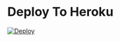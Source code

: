 <img src="https://camo.githubusercontent.com/82291b0fe831bfc6781e07fc5090cbd0a8b912bb8b8d4fec0696c881834f81ac/68747470733a2f2f70726f626f742e6d656469612f394575424971676170492e676966" width="800" height="3">



# Deploy To Heroku 
[![Deploy](https://www.herokucdn.com/deploy/button.svg)](https://dashboard.heroku.com/new?template=https://github.com/Rishabhopi/BanAllBot)
